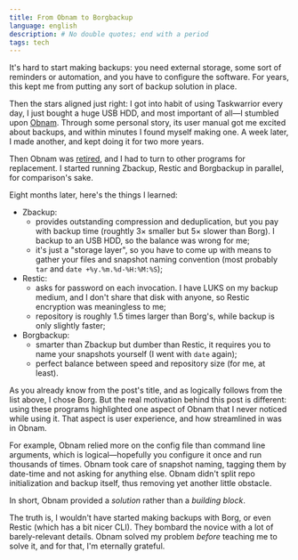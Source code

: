 ```yaml
---
title: From Obnam to Borgbackup
language: english 
description: # No double quotes; end with a period
tags: tech
---
```


It's hard to start making backups: you need external storage, some sort of
reminders or automation, and you have to configure the software. For years, this
kept me from putting any sort of backup solution in place.

Then the stars aligned just right: I got into habit of using Taskwarrior every
day, I just bought a huge USB HDD, and most important of all—I stumbled upon
[Obnam][obnam]. Through some personal story, its user manual got me excited
about backups, and within minutes I found myself making one. A week later,
I made another, and kept doing it for two more years.

Then Obnam was [retired][the-announcement], and I had to turn to other programs
for replacement. I started running Zbackup, Restic and Borgbackup in parallel,
for comparison's sake.

Eight months later, here's the things I learned:

- Zbackup:
    - provides outstanding compression and deduplication, but you pay with
        backup time (roughtly 3× smaller but 5× slower than Borg). I backup to
        an USB HDD, so the balance was wrong for me;
    - it's just a "storage layer", so you have to come up with means to gather
        your files and snapshot naming convention (most probably `tar` and `date
        +%y.%m.%d-%H:%M:%S`);
- Restic:
    - asks for password on each invocation. I have LUKS on my backup medium, and
        I don't share that disk with anyone, so Restic encryption was
        meaningless to me;
    - repository is roughly 1.5 times larger than Borg's, while backup is only
        slightly faster;
- Borgbackup:
    - smarter than Zbackup but dumber than Restic, it requires you to name your
        snapshots yourself (I went with `date` again);
    - perfect balance between speed and repository size (for me, at least).

As you already know from the post's title, and as logically follows from the
list above, I chose Borg. But the real motivation behind this post is different:
using these programs highlighted one aspect of Obnam that I never noticed while
using it. That aspect is user experience, and how streamlined in was in Obnam.

For example, Obnam relied more on the config file than command line arguments,
which is logical—hopefully you configure it once and run thousands of times.
Obnam took care of snapshot naming, tagging them by date-time and not asking for
anything else. Obnam didn't split repo initialization and backup itself,
thus removing yet another little obstacle.

In short, Obnam provided a *solution* rather than a *building block*.

The truth is, I wouldn't have started making backups with Borg, or even Restic
(which has a bit nicer CLI). They bombard the novice with a lot of
barely-relevant details. Obnam solved my problem *before* teaching me to solve
it, and for that, I'm eternally grateful.

[obnam]: https://obnam.org/
    "Obnam"

[the-announcement]: https://blog.liw.fi/posts/2017/08/13/retiring_obnam/
    "Retiring Obnam"
